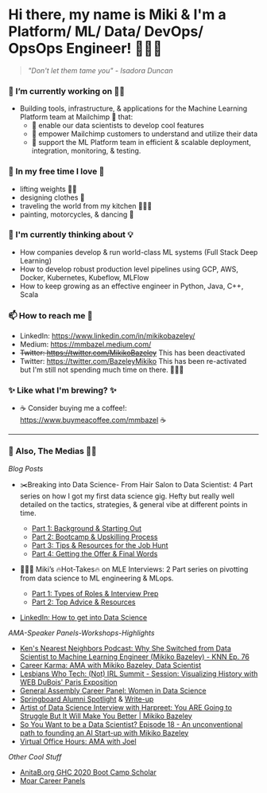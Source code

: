 <!--
**MMBazel/MMBazel** is a ✨ _special_ ✨ repository because its `README.md` (this file) appears on your GitHub profile.

Here are some ideas to get you started:

-->

# Hi there, my name is Miki & I'm a Platform/ ML/ Data/ DevOps/ OpsOps Engineer! 👩🏻‍💻 
> _"Don't let them tame you" - Isadora Duncan_



### 🔭 I’m currently working on ☝🏻 
  * Building tools, infrastructure, & applications for the Machine Learning Platform team at Mailchimp 🐒 that: 
     * 🙉    enable our data scientists to develop cool features
     * 🙈    empower Mailchimp customers to understand and utilize their data
     * 🙊    support the ML Platform team in efficient & scalable deployment, integration, monitoring, & testing. 


### 🌱 In my free time I love 🎨
  * lifting weights 🏋️‍♀️   
  * designing clothes 👗
  * traveling the world from my kitchen 👩🏻‍🍳
  * painting, motorcycles, & dancing 💃 

### 🤔  I'm currently thinking about 💡
  * How companies develop & run world-class ML systems (Full Stack Deep Learning)
  * How to develop robust production level pipelines using GCP, AWS, Docker, Kubernetes, Kubeflow, MLFlow
  * How to keep growing as an effective engineer in Python, Java, C++, Scala


### 📫 How to reach me 💬 
  * LinkedIn: https://www.linkedin.com/in/mikikobazeley/
  * Medium: https://mmbazel.medium.com/
  * ~~Twitter: https://twitter.com/MikikoBazeley~~ This has been deactivated
  * Twitter: https://twitter.com/BazeleyMikiko This has been re-activated but I'm still not spending much time on there. 🤷🏻‍♀️

### ✨ Like what I'm brewing? ✨
  * ☕ Consider buying me a coffee!: https://www.buymeacoffee.com/mmbazel ☕


***


### 🎤 Also, The Medias ✍🏻
_Blog Posts_
* ✂️Breaking into Data Science- From Hair Salon to Data Scientist: 4 Part series on how I got my first data science gig. Hefty but really well detailed on the tactics, strategies, & general vibe at different points in time. 
  *  [Part 1: Background & Starting Out](https://medium.com/kitchen-sink-data-science/from-hair-salon-to-data-scientist-288c86cabed7) 
  *  [Part 2: Bootcamp & Upskilling Process](https://medium.com/kitchen-sink-data-science/from-the-hair-salon-to-data-science-pt-2-upskilling-9f8e660fd358) 
  *  [Part 3: Tips & Resources for the Job Hunt](https://medium.com/kitchen-sink-data-science/%EF%B8%8F-from-the-hair-salon-to-data-science-ch-3-job-hunt-time-3afc79815048)
  *  [Part 4: Getting the Offer & Final Words](https://medium.com/kitchen-sink-data-science/breaking-into-data-science-getting-job-offer-fc25bbb6e1d2)

* 👩🏻‍💻 Miki’s 🔥Hot-Takes🔥 on MLE Interviews: 2 Part series on pivotting from data science to ML engineering & MLops. 
  *  [Part 1: Types of Roles & Interview Prep](https://medium.com/kitchen-sink-data-science/mikis-hot-takes-in-preparing-for-machine-learning-engineer-interviews-446a779f187d) 
  *  [Part 2: Top Advice & Resources](https://medium.com/kitchen-sink-data-science/mikis-hot-takes-on-mle-interviews-top-advice-resources-part-2-2-2004bb163b17)

* [LinkedIn: How to get into Data Science](https://www.linkedin.com/pulse/trying-break-data-science-mikiko-bazeley/)

_AMA-Speaker Panels-Workshops-Highlights_
* [Ken's Nearest Neighbors Podcast: Why She Switched from Data Scientist to Machine Learning Engineer (Mikiko Bazeley) - KNN Ep. 76](https://youtu.be/Ii2Qo5pwWho)
* [Career Karma: AMA with Mikiko Bazeley, Data Scientist](https://us02web.zoom.us/rec/play/h6O82M3oGC76wXb_5rbLPlK9KRozu4q41IaN2Co8vPNWSZ68kf5OaBt1Z278giYL-WDU8bluwhU4G3Q.F1dc8TPsZwzHunwu?continueMode=true&_x_zm_rtaid=PUnDwxtRTkeLEUWvxgzD3A.1633544003734.6775c434a652cdc6fddbaed8f6270286&_x_zm_rhtaid=486)
* [Lesbians Who Tech: (Not) IRL Summit - Session: Visualizing History with WEB DuBois' Paris Exposition](https://events.bizzabo.com/225938/agenda/session/271268)
* [General Assembly Career Panel: Women in Data Science](https://youtu.be/EzgggM11V1w)
* [Springboard Alumni Spotlight](https://www.linkedin.com/embed/feed/update/urn:li:share:6623287857228460032) & [Write-up](https://www.springboard.com/blog/data-science/from-hair-salon-receptionist-to-data-scientist-mentor-springboard-alum-mikiko-bazeley/)
* [Artist of Data Science Interview with Harpreet: You ARE Going to Struggle But It Will Make You Better | Mikiko Bazeley](https://theartistsofdatascience.fireside.fm/mikiko-bazeley)
* [So You Want to be a Data Scientist? Episode 18 - An unconventional path to founding an AI Start-up with Mikiko Bazeley](https://www.soyouwanttobeadatascientist.com/post/episode-18-an-unconventional-path-to-founding-an-ai-start-up-with-mikiko-bazeley)
* [Virtual Office Hours: AMA with Joel](https://youtu.be/8SQlSOWcL0w)

_Other Cool Stuff_
* [AnitaB.org GHC 2020 Boot Camp Scholar](https://www.linkedin.com/feed/update/urn:li:activity:6676537831009210368/)
* [Moar Career Panels](https://www.linkedin.com/feed/update/urn:li:activity:6732161151481745408/)
